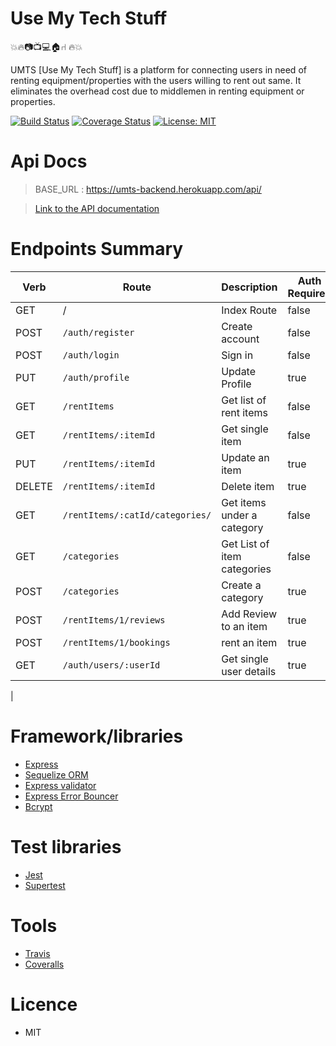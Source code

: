 # Use My Tech Stuff
 💥🔥📷📺💻🏠⑁ 🔥💥

 UMTS [Use My Tech Stuff] is a platform for connecting users in need of renting equipment/properties with the users willing to rent out same. It eliminates the overhead cost due to middlemen in renting equipment or properties.


[![Build Status](https://travis-ci.org/build-week-use-my-tech-stuff-umts/umts-backend.svg?branch=develop)](https://travis-ci.org/build-week-use-my-tech-stuff-umts/umts-backend) [![Coverage Status](https://coveralls.io/repos/github/build-week-use-my-tech-stuff-umts/umts-backend/badge.svg?branch=develop)](https://coveralls.io/github/build-week-use-my-tech-stuff-umts/umts-backend?branch=develop) [![License: MIT](https://img.shields.io/badge/License-MIT-yellow.svg)](https://opensource.org/licenses/MIT)

# Api Docs

> BASE_URL : https://umts-backend.herokuapp.com/api/

> [Link to the API documentation](https://documenter.getpostman.com/view/4448465/SVYkw1n2?version=latest)

# Endpoints Summary

| Verb | Route | Description | Auth Required |
|------|-------|-------------|---------------|
|   GET   |  /      |   Index Route          |   false            |
|   POST   |  `/auth/register`      |    Create account          |      false         |
|  POST    |  `/auth/login`      |   Sign in          |   false            |
|   PUT   |   `/auth/profile`    |    Update Profile         |      true        |
|   GET   |   `/rentItems`    |     Get list of rent items        |    false           |
|   GET   |  `/rentItems/:itemId`     | Get single item            |    false           |
|   PUT   |  `/rentItems/:itemId`     |    Update an item         |   true            |
|   DELETE   |  `/rentItems/:itemId`     |   Delete item          |   true            |
|   GET   |  `/rentItems/:catId/categories/`     |   Get items under a category          |  false             |
|   GET   | `/categories`     |     Get List of item categories        |    false           |
|  POST    |  `/categories`  |  Create a category           |    true           |
|   POST   |  `/rentItems/1/reviews`     |   Add Review to an item          |    true           |
|  POST    |   `/rentItems/1/bookings`    |  rent an item           |  true             |
|   GET   |  `/auth/users/:userId`     |  Get single user details           |  true             |
|

# Framework/libraries
- [Express](https://expressjs.com/)
- [Sequelize ORM](https://sequelize.org/)
- [Express validator](http://exss-validator.github.io/docs)
- [Express Error Bouncer](https://www.npmjs.com/package/express-error-bouncer)
- [Bcrypt](https://www.npmjs.com/package/bcrypt)

# Test libraries
- [Jest](https://jestjs.io/docs)
- [Supertest](https://www.npmjs.com/package/supertest)

# Tools
- [Travis](https://travis-ci.org/build-week-use-my-tech-stuff-umts)
- [Coveralls](https://coveralls.io/github/build-week-use-my-tech-stuff-umts/umts-backend)

# Licence
- MIT 
